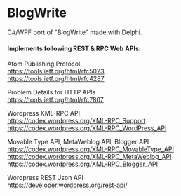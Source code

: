 # BlogWrite

C#/WPF port of "BlogWrite" made with Delphi.


#### Implements following REST & RPC Web APIs:  

Atom Publishing Protocol  
https://tools.ietf.org/html/rfc5023  
https://tools.ietf.org/html/rfc4287  
  
Problem Details for HTTP APIs  
https://tools.ietf.org/html/rfc7807  
  
Wordpress XML-RPC API  
https://codex.wordpress.org/XML-RPC_Support  
https://codex.wordpress.org/XML-RPC_WordPress_API  
  
Movable Type API, MetaWeblog API, Blogger API  
https://codex.wordpress.org/XML-RPC_MovableType_API  
https://codex.wordpress.org/XML-RPC_MetaWeblog_API  
https://codex.wordpress.org/XML-RPC_Blogger_API  
  
Wordpress REST Json API  
https://developer.wordpress.org/rest-api/  
  
